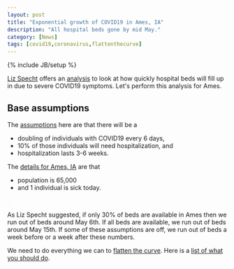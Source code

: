 ```yaml
---
layout: post
title: "Exponential growth of COVID19 in Ames, IA"
description: "All hospital beds gone by mid May."
category: [News]
tags: [covid19,coronavirus,flattenthecurve]
---
```


{% include JB/setup %}

[Liz Specht](https://twitter.com/LizSpecht) offers an 
[analysis](https://www.statnews.com/2020/03/10/simple-math-alarming-answers-covid-19/) 
to look at how quickly hospital beds will fill up in due to severe COVID19
symptoms. Let's perform this analysis for Ames. 

## Base assumptions

The 
[assumptions](https://www.statnews.com/2020/03/10/simple-math-alarming-answers-covid-19/) here are that there will be a 

  - doubling of individuals with COVID19 every 6 days,
  - 10% of those individuals will need hospitalization, and
  - hospitalization lasts 3-6 weeks.
  
The 
[details for Ames, IA](https://en.wikipedia.org/wiki/Ames,_Iowa#2010_census) 
are that 

  - population is 65,000
  - and 1 individual is sick today.
  

  
<img src="/../figs/2020-03-11-exponential-growth-of-covid19-in-ames/exponential-growth-Ames-1.png" title="center" alt="center" width="4" height="4" />

As Liz Specht suggested, 
if only 30% of beds are available in Ames then we run out of beds around 
May 6th. 
If all beds are available, we run out of beds around May 15th. 
If some of these assumptions are off, we run out of beds a week before or a 
week after these numbers. 

We need to do everything we can to [flatten the curve](https://www.flattenthecurve.com/).
Here is a [list of what you should do](https://www.flattenthecurve.com/#Do).
